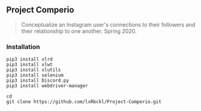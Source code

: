 ## Project Comperio
> Conceptualize an Instagram user's connections to their followers and their relationship to one another. Spring 2020.

### Installation
```
pip3 install xlrd
pip3 install xlwt
pip3 install xlutils
pip3 install selenium
pip3 install Discord.py
pip3 install webdriver-manager

cd
git clone https://github.com/lxRbckl/Project-Comperio.git
```

